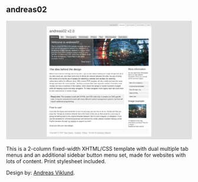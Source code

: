 ## andreas02

![andreas02](src/andreas02.png)

This is a 2-column fixed-width XHTML/CSS template with dual multiple tab menus and an additional sidebar button menu set, made for websites with lots of content. Print stylesheet included.

Design by: [Andreas Viklund](http://andreasviklund.com/).

